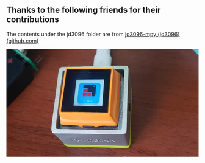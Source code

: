 

## Thanks to the following friends for their contributions

The contents under the jd3096 folder are from [jd3096-mpy (jd3096) (github.com)](https://github.![20231004_133339](D:\WorkShop\PROJ\MagicButton\MagiClick-esp32s3\firmware\MicroPython\20231004_133339.jpg)com/jd3096-mpy)

![20231004_133339](20231004_133339.jpg)